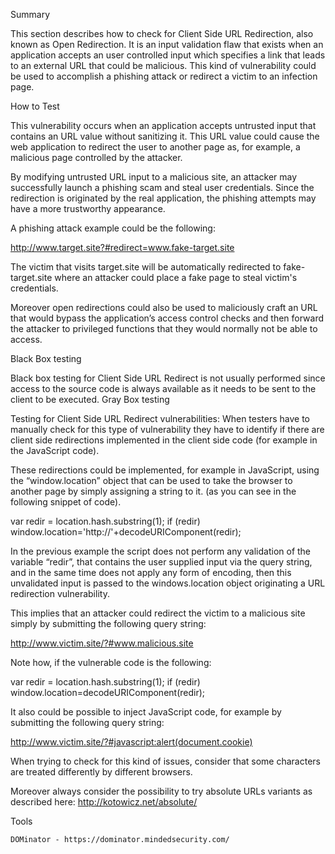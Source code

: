 Summary

This section describes how to check for Client Side URL Redirection, also known as Open Redirection. It is an input validation flaw that exists when an application accepts an user controlled input which specifies a link that leads to an external URL that could be malicious. This kind of vulnerability could be used to accomplish a phishing attack or redirect a victim to an infection page.


How to Test

This vulnerability occurs when an application accepts untrusted input that contains an URL value without sanitizing it. This URL value could cause the web application to redirect the user to another page as, for example, a malicious page controlled by the attacker.


By modifying untrusted URL input to a malicious site, an attacker may successfully launch a phishing scam and steal user credentials. Since the redirection is originated by the real application, the phishing attempts may have a more trustworthy appearance.


A phishing attack example could be the following:

http://www.target.site?#redirect=www.fake-target.site 


The victim that visits target.site will be automatically redirected to fake-target.site where an attacker could place a fake page to steal victim's credentials.


Moreover open redirections could also be used to maliciously craft an URL that would bypass the application’s access control checks and then forward the attacker to privileged functions that they would normally not be able to access. 


Black Box testing

Black box testing for Client Side URL Redirect is not usually performed since access to the source code is always available as it needs to be sent to the client to be executed. 
Gray Box testing

Testing for Client Side URL Redirect vulnerabilities:
When testers have to manually check for this type of vulnerability they have to identify if there are client side redirections implemented in the client side code (for example in the JavaScript code).

These redirections could be implemented, for example in JavaScript, using the “window.location” object that can be used to take the browser to another page by simply assigning a string to it. (as you can see in the following snippet of code).

var redir = location.hash.substring(1); 
if (redir) 
   window.location='http://'+decodeURIComponent(redir); 


In the previous example the script does not perform any validation of the variable “redir”, that contains the user supplied input via the query string, and in the same time does not apply any form of encoding, then this unvalidated input is passed to the windows.location object originating a URL redirection vulnerability.


This implies that an attacker could redirect the victim to a malicious site simply by submitting the following query string:

http://www.victim.site/?#www.malicious.site


Note how, if the vulnerable code is the following:

var redir = location.hash.substring(1); 
if (redir) 
   window.location=decodeURIComponent(redir); 


It also could be possible to inject JavaScript code, for example by submitting the following query string:

http://www.victim.site/?#javascript:alert(document.cookie)

When trying to check for this kind of issues, consider that some characters are treated differently by different browsers.

Moreover always consider the possibility to try absolute URLs variants as described here: http://kotowicz.net/absolute/


Tools

    DOMinator - https://dominator.mindedsecurity.com/

